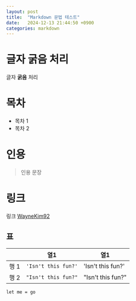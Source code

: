 ```yaml
---
layout: post
title:  "Markdown 문법 테스트"
date:   2024-12-13 21:44:50 +0900
categories: markdown
---
```


# 글자 굵음 처리

글자 **굵음** 처리

# 목차

- 목차 1
- 목차 2

# 인용

> 인용 문장


# 링크

링크 [WayneKim92](https://github.com/WayneKim92)


## 표

|        | 열1                              | 열1                            |
|--------|---------------------------------|-------------------------------|
| 행 1    | `'Isn't this fun?'`             | 'Isn't this fun?'             |
| 행 2    | `"Isn't this fun?"`             | "Isn't this fun?"             |

```
let me = go
```

